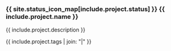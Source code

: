 ### {{ site.status_icon_map[include.project.status] }} {{ include.project.name }}

{{ include.project.description }}

{{ include.project.tags | join: "|" }}
